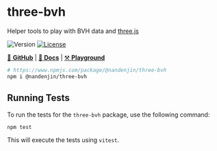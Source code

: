 # three-bvh

Helper tools to play with BVH data and [three.js](https://threejs.org/)

![Version](https://img.shields.io/github/package-json/v/nandenjin/bvh?filename=packages%2Fthree-bvh%2Fpackage.json&style=flat-square)
[![License](https://img.shields.io/npm/l/%40nandenjin%2Fthree-bvh?style=flat-square)](/LICENSE)

[🐙 **GitHub**](https://github.com/nandenjin/bvh) | [📒 **Docs**](https://nandenjin.github.io/bvh/modules/_nandenjin_three-bvh.html) | [⚒️ **Playground**](https://nandenjin.github.io/bvh/playground/)

```sh
# https://www.npmjs.com/package/@nandenjin/three-bvh
npm i @nandenjin/three-bvh
```

## Running Tests

To run the tests for the `three-bvh` package, use the following command:

```sh
npm test
```

This will execute the tests using `vitest`.
